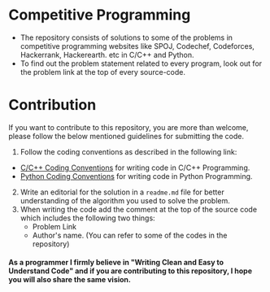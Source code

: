 # Competitive Programming
* The repository consists of solutions to some of the problems in competitive programming websites like SPOJ, Codechef, Codeforces, Hackerrank, Hackerearth. etc in C/C++ and Python.
* To find out the problem statement related to every program, look out for the problem link at the top of every source-code.

# Contribution
If you want to contribute to this repository, you are more than welcome, please follow the below mentioned guidelines for submitting the code.  
1. Follow the coding conventions as described in the following link:  
* [C/C++ Coding Conventions](https://wikileaks.org/ciav7p1/cms/page_26607644.html) for writing code in C/C++ Programming.
* [Python Coding Conventions](https://wikileaks.org/ciav7p1/cms/page_26345508.html) for writing code in Python Programming.
2. Write an editorial for the solution in a `readme.md` file for better understanding of the algorithm you used to solve the problem.
3. When writing the code add the comment at the top of the source code which includes the following two things:  
    * Problem Link  
    * Author's name. 
(You can refer to some of the codes in the repository)

#### As a programmer I firmly believe in "Writing Clean and Easy to Understand Code" and if you are contributing to this repository, I hope you will also share the same vision.
